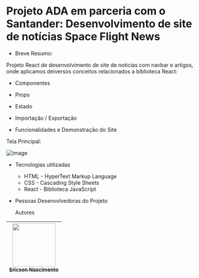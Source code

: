 # Projeto ADA em parceria com o Santander: Desenvolvimento de site de notícias Space Flight News

* Breve Resumo:

Projeto React de desenvolvimento de site de noticias com navbar e artigos, onde aplicamos deiversos conceitos relacionados a biblioteca React:

* Componentes
* Props
* Estado
* Importação / Exportação

* Funcionalidades e Demonstração do Site

Tela Principal:

![image](https://github.com/user-attachments/assets/99ba30ec-aa83-46ce-99b2-3bfe06ae14ad)

* Tecnologias utilizadas

  * HTML - HyperText Markup Language
  * CSS - Cascading Style Sheets
  * React - Biblioteca JavaScript

* Pessoas Desenvolvedoras do Projeto

  Autores

| [<img loading="lazy" src="https://avatars.githubusercontent.com/u/9308189?v=4" width=115><br><sub>Ericson Nascimento</sub>](https://github.com/ericsonnascimento) |
| :---: |
